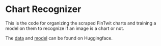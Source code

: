 # Chart Recognizer
This is the code for organizing the scraped FinTwit charts and training a model on them to recognize if an image is a chart or not. 

The [data](https://huggingface.co/datasets/StephanAkkerman/fintwit-charts) and [model](https://huggingface.co/StephanAkkerman/chart-recognizer) can be found on Huggingface.
